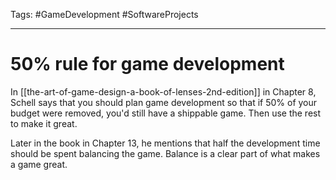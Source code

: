Tags: #GameDevelopment #SoftwareProjects

---

# 50% rule for game development

In [[the-art-of-game-design-a-book-of-lenses-2nd-edition]] in Chapter 8, Schell says that you should plan game development so that if 50% of your budget were removed, you'd still have a shippable game. Then use the rest to make it great.

Later in the book in Chapter 13, he mentions that half the development time should be spent balancing the game. Balance is a clear part of what makes a game great.